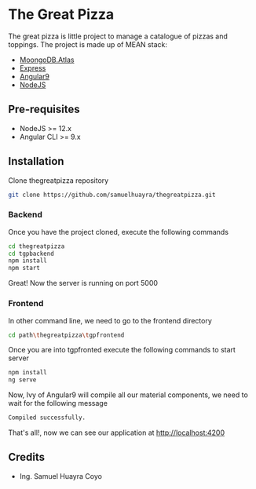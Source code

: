 # The Great Pizza

The great pizza is little project to manage a catalogue of pizzas and toppings.
The project is made up of MEAN stack:
- [MoongoDB.Atlas](https://www.mongodb.com/)
- [Express](https://expressjs.com/)
- [Angular9](https://angular.io/)
- [NodeJS](https://nodejs.org/en/)

## Pre-requisites

- NodeJS >= 12.x
- Angular CLI  >= 9.x

## Installation

Clone thegreatpizza repository

```bash
git clone https://github.com/samuelhuayra/thegreatpizza.git
```

### Backend

Once you have the project cloned, execute the following commands

```bash
cd thegreatpizza
cd tgpbackend
npm install
npm start
```
Great! Now the server is running on port 5000

### Frontend

In other command line, we need to go to the frontend directory

```bash
cd path\thegreatpizza\tgpfrontend
```
Once you are into tgpfronted execute the following commands to start server

```bash
npm install
ng serve
```

Now, Ivy of Angular9 will compile all our material components, we need to wait for the following message

```bash
Compiled successfully.
```

That's all!, now we can see our application at [http://localhost:4200](http://localhost:4200/)

## Credits
- Ing. Samuel Huayra Coyo
